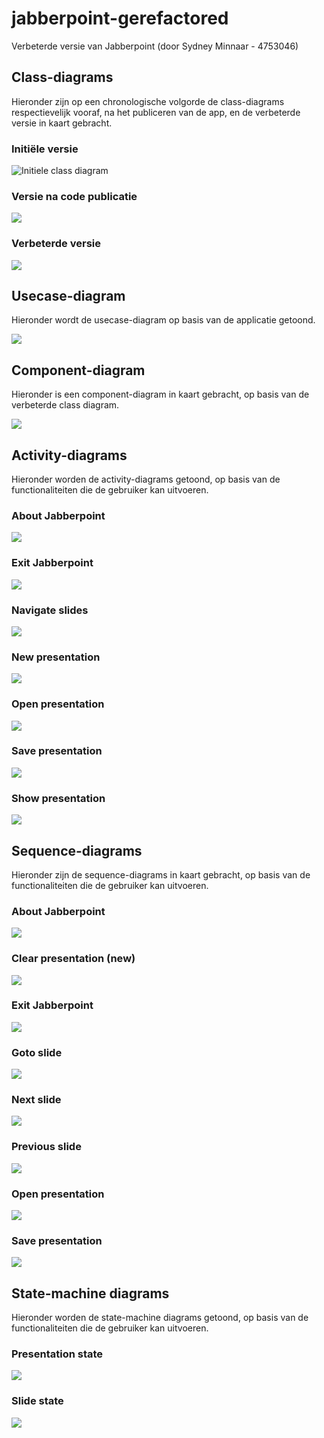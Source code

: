 # jabberpoint-gerefactored

Verbeterde versie van Jabberpoint (door Sydney Minnaar - 4753046)

## Class-diagrams

Hieronder zijn op een chronologische volgorde de class-diagrams respectievelijk vooraf, na het publiceren van de app, en de verbeterde versie in kaart gebracht.

### Initiële versie

![Initiele class diagram](doc/class-diagrams/class-diagram-(vooraf).svg)

### Versie na code publicatie

![](doc/class-diagrams/class-diagram-(achteraf).svg)

### Verbeterde versie

![](doc/class-diagrams/class-diagram-(gerefactored).svg)

## Usecase-diagram

Hieronder wordt de usecase-diagram op basis van de applicatie getoond.

![](doc/usecase-diagram.svg)

## Component-diagram

Hieronder is een component-diagram in kaart gebracht, op basis van de verbeterde class diagram.

![](doc/component-diagram.svg)

## Activity-diagrams

Hieronder worden de activity-diagrams getoond, op basis van de functionaliteiten die de gebruiker kan uitvoeren.

### About Jabberpoint

![](doc/activity-diagrams/about.svg)

### Exit Jabberpoint

![](doc/activity-diagrams/exit.svg)

### Navigate slides

![](doc/activity-diagrams/navigate.svg)

### New presentation

![](doc/activity-diagrams/new.svg)

### Open presentation

![](doc/activity-diagrams/open.svg)

### Save presentation

![](doc/activity-diagrams/save.svg)

### Show presentation

![](doc/activity-diagrams/show.svg)

## Sequence-diagrams

Hieronder zijn de sequence-diagrams in kaart gebracht, op basis van de functionaliteiten die de gebruiker kan uitvoeren.

### About Jabberpoint

![](doc/sequence-diagrams/about.svg)

### Clear presentation (new)

![](doc/sequence-diagrams/clear.svg)

### Exit Jabberpoint

![](doc/sequence-diagrams/exit.svg)

### Goto slide

![](doc/sequence-diagrams/goto.svg)

### Next slide

![](doc/sequence-diagrams/next.svg)

### Previous slide

![](doc/sequence-diagrams/previous.svg)

### Open presentation

![](doc/sequence-diagrams/open.svg)

### Save presentation

![](doc/sequence-diagrams/save.svg)

## State-machine diagrams

Hieronder worden de state-machine diagrams getoond, op basis van de functionaliteiten die de gebruiker kan uitvoeren.

### Presentation state

![](doc/state-machine-diagrams/presentation-state.svg)

### Slide state

![](doc/state-machine-diagrams/slide-state.svg)
